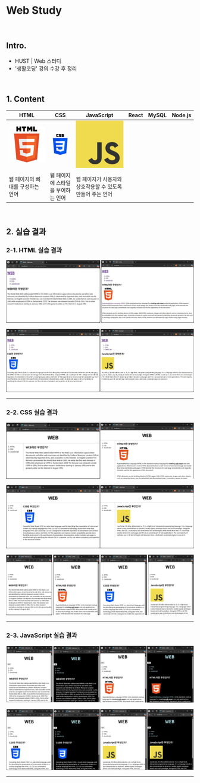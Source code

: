 # Web Study

<br>

## Intro.
- HUST | Web 스터디
- '생활코딩' 강의 수강 후 정리

<br>

## 1. Content

| HTML                                        | CSS                                        | JavaScript                       | React | MySQL | Node.js |
|---------------------------------------------|--------------------------------------------|----------------------------------| ----- | ----- | ------- |
| <img src="./img/html-logo.png"> | <img src="./img/css-logo.png"> | <img src="./img/js-logo.png">    |       |       |         |
| 웹 페이지의 뼈대를 구성하는 언어                          | 웹 페이지에 스타일을 부여하는 언어                        | 웹 페이지가 사용자와 상호작용할 수 있도록 만들어 주는 언어 |       |       |         |

<br>

## 2. 실습 결과

### 2-1. HTML 실습 결과

![html1](./img/html1.png)<br>

![html2](./img/html2.png)

---

### 2-2. CSS 실습 결과

![css1](./img/css1.png)<br>

![css2](./img/css2.png)<br>

![css3](./img/css3.png)

---

### 2-3. JavaScript 실습 결과

![js1](./img/js-result1.png)<br>

![js2](./img/js-result2.png)

---


